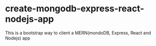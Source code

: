 # create-mongodb-express-react-nodejs-app
This is a bootstrap way to client a MERN(mondoDB, Express, React and Nodejs) app
